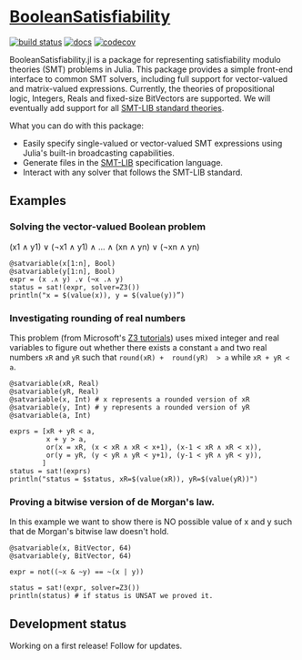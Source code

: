# [BooleanSatisfiability](https://elsoroka.github.io/BooleanSatisfiability.jl)

[![build status](https://github.com/elsoroka/BooleanSatisfiability.jl/actions/workflows/ci.yml/badge.svg?branch=main)](https://github.com/elsoroka/BooleanSatisfiability.jl/actions/workflows/CI.yml?query=branch%3Amain) [![docs](https://github.com/elsoroka/BooleanSatisfiability.jl/actions/workflows/docs.yml/badge.svg)](https://elsoroka.github.io/BooleanSatisfiability.jl/) [![codecov](https://codecov.io/gh/elsoroka/BooleanSatisfiability.jl/branch/main/graph/badge.svg?token=84BIREQL46)](https://codecov.io/gh/elsoroka/BooleanSatisfiability.jl)

BooleanSatisfiability.jl is a package for representing satisfiability modulo theories (SMT) problems in Julia. This package provides a simple front-end interface to common SMT solvers, including full support for vector-valued and matrix-valued expressions. Currently, the theories of propositional logic, Integers, Reals and fixed-size BitVectors are supported. We will eventually add support for all [SMT-LIB standard theories](http://smtlib.cs.uiowa.edu/theories.shtml).

What you can do with this package:
* Easily specify single-valued or vector-valued SMT expressions using Julia's built-in broadcasting capabilities.
* Generate files in the [SMT-LIB](http://www.smtlib.org/) specification language.
* Interact with any solver that follows the SMT-LIB standard.

## Examples

### Solving the vector-valued Boolean problem
(x1 ∧ y1) ∨ (¬x1 ∧ y1) ∧ ... ∧ (xn ∧ yn) ∨ (¬xn ∧ yn)
```
@satvariable(x[1:n], Bool)
@satvariable(y[1:n], Bool)
expr = (x .∧ y) .∨ (¬x .∧ y)
status = sat!(expr, solver=Z3())
println("x = $(value(x)), y = $(value(y))”)
```

### Investigating rounding of real numbers
This problem (from Microsoft's [Z3 tutorials](https://microsoft.github.io/z3guide/docs/theories/Arithmetic)) uses mixed integer and real variables to figure out whether there exists a constant `a` and two real numbers `xR` and `yR` such that `round(xR) +  round(yR)  > a` while `xR + yR < a`.
```
@satvariable(xR, Real)
@satvariable(yR, Real)
@satvariable(x, Int) # x represents a rounded version of xR
@satvariable(y, Int) # y represents a rounded version of yR
@satvariable(a, Int)

exprs = [xR + yR < a,
         x + y > a,
         or(x = xR, (x < xR ∧ xR < x+1), (x-1 < xR ∧ xR < x)),
         or(y = yR, (y < yR ∧ yR < y+1), (y-1 < yR ∧ yR < y)),
        ]
status = sat!(exprs)
println("status = $status, xR=$(value(xR)), yR=$(value(yR))")
```

### Proving a bitwise version of de Morgan's law.
In this example we want to show there is NO possible value of x and y such that de Morgan's bitwise law doesn't hold.
```
@satvariable(x, BitVector, 64)
@satvariable(y, BitVector, 64)

expr = not((~x & ~y) == ~(x | y))

status = sat!(expr, solver=Z3())
println(status) # if status is UNSAT we proved it.
```

## Development status
Working on a first release! Follow for updates.
